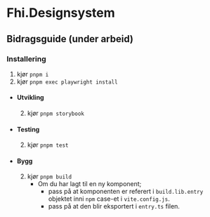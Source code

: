# Fhi.Designsystem

## Bidragsguide (under arbeid)

### Installering
1. kjør `pnpm i`
3. kjør `pnpm exec playwright install`

- #### Utvikling
  2. kjør `pnpm storybook`

- #### Testing
  2. kjør `pnpm test`

- #### Bygg
  2. kjør `pnpm build`
     - Om du har lagt til en ny komponent;
       - pass på at komponenten er referert i `build.lib.entry` objektet inni `npm` case-et i `vite.config.js`.
       - pass på at den blir eksportert i `entry.ts` filen.
